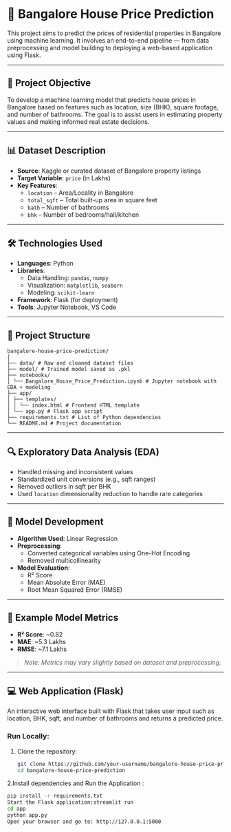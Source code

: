 # 🏡 Bangalore House Price Prediction

This project aims to predict the prices of residential properties in Bangalore using machine learning. It involves an end-to-end pipeline — from data preprocessing and model building to deploying a web-based application using Flask.

---

## 📌 Project Objective

To develop a machine learning model that predicts house prices in Bangalore based on features such as location, size (BHK), square footage, and number of bathrooms. The goal is to assist users in estimating property values and making informed real estate decisions.

---

## 📊 Dataset Description

- **Source**: Kaggle or curated dataset of Bangalore property listings
- **Target Variable**: `price` (in Lakhs)
- **Key Features**:
  - `location` – Area/Locality in Bangalore
  - `total_sqft` – Total built-up area in square feet
  - `bath` – Number of bathrooms
  - `bhk` – Number of bedrooms/hall/kitchen

---

## 🛠️ Technologies Used

- **Languages**: Python
- **Libraries**:
  - Data Handling: `pandas`, `numpy`
  - Visualization: `matplotlib`, `seaborn`
  - Modeling: `scikit-learn`
- **Framework**: Flask (for deployment)
- **Tools**: Jupyter Notebook, VS Code

---

## 📂 Project Structure

```
bangalore-house-price-prediction/
│
├── data/ # Raw and cleaned dataset files
├── model/ # Trained model saved as .pkl
├── notebooks/
│ └── Bangalore_House_Price_Prediction.ipynb # Jupyter notebook with EDA + modeling
├── app/
│ ├── templates/
│ │ └── index.html # Frontend HTML template
│ └── app.py # Flask app script
├── requirements.txt # List of Python dependencies
└── README.md # Project documentation
```

---

## 🔍 Exploratory Data Analysis (EDA)

- Handled missing and inconsistent values
- Standardized unit conversions (e.g., sqft ranges)
- Removed outliers in sqft per BHK
- Used `location` dimensionality reduction to handle rare categories

---

## 🤖 Model Development

- **Algorithm Used**: Linear Regression
- **Preprocessing**:
  - Converted categorical variables using One-Hot Encoding
  - Removed multicollinearity
- **Model Evaluation**:
  - R² Score
  - Mean Absolute Error (MAE)
  - Root Mean Squared Error (RMSE)

---

## 🧪 Example Model Metrics

- **R² Score**: ~0.82
- **MAE**: ~5.3 Lakhs
- **RMSE**: ~7.1 Lakhs

> *Note: Metrics may vary slightly based on dataset and preprocessing.*

---

## 💻 Web Application (Flask)

An interactive web interface built with Flask that takes user input such as location, BHK, sqft, and number of bathrooms and returns a predicted price.

### Run Locally:

1. Clone the repository:
   ```bash
   git clone https://github.com/your-username/bangalore-house-price-prediction.git
   cd bangalore-house-price-prediction
   
2.Install dependencies and Run the Application :

   ```bash
   pip install -r requirements.txt
   Start the Flask application:streamlit run 
   cd app
   python app.py
   Open your browser and go to: http://127.0.0.1:5000


